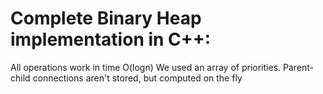 # Complete Binary Heap implementation in C++:


All operations work in time O(logn)
We used an array of priorities. Parent-child connections aren't stored, but computed on the fly